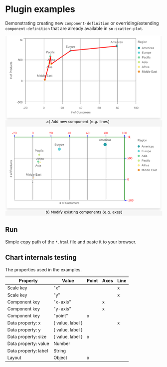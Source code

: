 # Plugin examples

Demonstrating creating new `component-definition` or overriding/extending `component-definition` that are already available in `sn-scatter-plot`.

![Plugin examples](examples.png)

## Run

Simple copy path of the `*.html` file and paste it to your browser.

## Chart internals testing

The properties used in the examples.

| Property             | Value            | Point | Axes | Line |
| -------------------- | ---------------- | ----- | ---- | ---- |
| Scale key            | "x"              |       |      | x    |
| Scale key            | "y"              |       |      | x    |
| Component key        | "x-axis"         |       | x    |      |
| Component key        | "y-axis"         |       | x    |      |
| Component key        | "point"          | x     |      |      |
| Data property: x     | { value, label } |       |      | x    |
| Data property: y     | { value, label } |       |      |      |
| Data property: size  | { value, label } | x     |      |      |
| Data property: value | Number           |       |      |      |
| Data property: label | String           |       |      |      |
| Layout               | Object           | x     |      |      |
